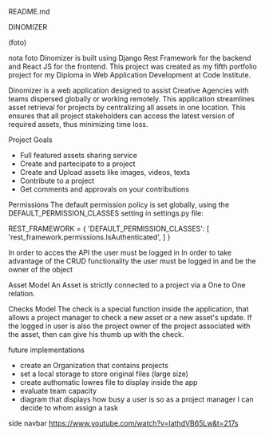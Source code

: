 README.md

DINOMIZER

(foto)

nota foto
Dinomizer is built using Django Rest Framework for the backend and React JS for the frontend. This project was created as my fifth portfolio project for my Diploma in Web Application Development at Code Institute.

Dinomizer is a web application designed to assist Creative Agencies with teams dispersed globally or working remotely. This application streamlines asset retrieval for projects by centralizing all assets in one location. This ensures that all project stakeholders can access the latest version of required assets, thus minimizing time loss.

Project Goals

- Full featured assets sharing service
- Create and partecipate to a project
- Create and Upload assets like images, videos, texts
- Contribute to a project
- Get comments and approvals on your contributions


Permissions
The default permission policy is set globally, using the DEFAULT_PERMISSION_CLASSES setting in settings.py file:

REST_FRAMEWORK = {
    'DEFAULT_PERMISSION_CLASSES': [
        'rest_framework.permissions.IsAuthenticated',
    ]
}


In order to acces the API the user must be logged in
In order to take advantage of the CRUD functionality the user must be logged in and be the owner of the object


Asset Model
An Asset is strictly connected to a project via a One to One relation.

Checks Model
The check is a special function inside the application, that allows a project manager to check a new asset or a new asset's update. If the logged in user is also the project owner of the project associated with the asset, then can give his thumb up with the check.




future implementations
- create an Organization that contains projects
- set a local storage to store original files (large size)
- create authomatic lowres file to display inside the app
- evaluate team capacity
- diagram that displays how busy a user is so as a project manager I can decide to whom assign a task


side navbar
https://www.youtube.com/watch?v=IathdVB65Lw&t=217s